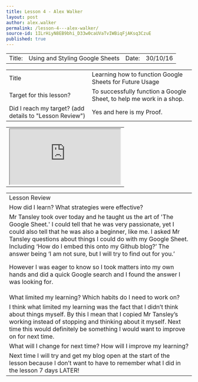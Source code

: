 ```yaml
---
title: Lesson 4 - Alex Walker
layout: post
author: alex.walker
permalink: /lesson-4---alex-walker/
source-id: 1ILrHiyN8EB9bhi_D33w0caUVaTvIWBiqFjAKsq3CzuE
published: true
---
```

<table>
  <tr>
    <td>Title:  </td>
    <td>Using and Styling Google Sheets</td>
    <td> Date:  </td>
    <td>30/10/16</td>
  </tr>
</table>


<table>
  <tr>
    <td>Title</td>
    <td>Learning how to function Google Sheets for Future Usage</td>
  </tr>
  <tr>
    <td>Target for this lesson?</td>
    <td>To successfully function a Google Sheet, to help me work in a shop.</td>
  </tr>
  <tr>
    <td>Did I reach my target? 
(add details to "Lesson Review")</td>
    <td>Yes and here is my Proof.</td>
  </tr>
</table>


<table>
  <tr>
    <td><center><iframe src="https://docs.google.com/spreadsheets/d/1Kdv6faxP1GgXb0eQf-W2uClGqUEVXkrym98WAmdV0MQ/pubhtml?widget=true&amp;headers=false"></iframe></center>
    </td>
  </tr>
</table>


<table>
  <tr>
    <td>Lesson Review</td>
  </tr>
  <tr>
    <td>How did I learn? What strategies were effective? </td>
  </tr>
  <tr>
    <td>Mr Tansley took over today and he taught us the art of 'The Google Sheet.' I could tell that he was very passionate, yet I could also tell that he was also a beginner, like me. I asked Mr Tansley questions about things I could do with my Google Sheet. Including ‘How do I embed this onto my Github blog?’ The answer being ‘I am not sure, but I will try to find out for you.’

However I was eager to know so I took matters into my own hands and did a quick Google search and I found the answer I was looking for. </td>
  </tr>
  <tr>
    <td>What limited my learning? Which habits do I need to work on? </td>
  </tr>
  <tr>
    <td>I think what limited my learning was the fact that I didn’t think about things myself. By this I mean that I copied Mr Tansley’s working instead of stopping and thinking about it myself. Next time this would definitely be something I would want to improve on for next time. </td>
  </tr>
  <tr>
    <td>What will I change for next time? How will I improve my learning?</td>
  </tr>
  <tr>
    <td>Next time I will try and get my blog open at the start of the lesson because I don’t want to have to remember what I did in the lesson 7 days LATER!</td>
  </tr>
</table>


